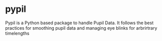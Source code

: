 # pypil
Pypil is a Python based package to handle Pupil Data. It follows the best practices for smoothing pupil data and managing eye blinks for arbrirtrary timelengths 
